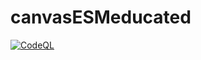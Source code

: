 # canvasESMeducated
[![CodeQL](https://github.com/solaris0051/canvasESMeducated/actions/workflows/codeql.yml/badge.svg)](https://github.com/solaris0051/canvasESMeducated/actions/workflows/codeql.yml)
